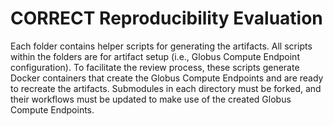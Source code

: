 # CORRECT Reproducibility Evaluation

Each folder contains helper scripts for generating the artifacts. All scripts within the folders are for artifact setup (i.e., Globus Compute Endpoint configuration).
To facilitate the review process, these scripts generate Docker containers that create the Globus Compute Endpoints and are ready to recreate the artifacts. Submodules
in each directory must be forked, and their workflows must be updated to make use of the created Globus Compute Endpoints.
